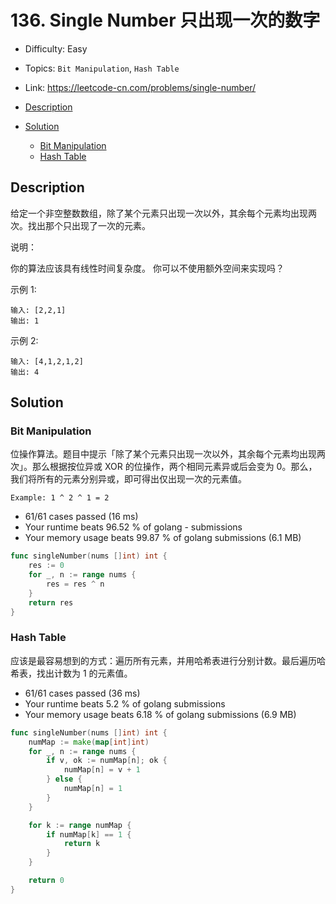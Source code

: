 <!-- omit in toc -->
# 136. Single Number 只出现一次的数字

- Difficulty: Easy
- Topics: `Bit Manipulation`, `Hash Table`
- Link: https://leetcode-cn.com/problems/single-number/

- [Description](#description)
- [Solution](#solution)
  - [Bit Manipulation](#bit-manipulation)
  - [Hash Table](#hash-table)

## Description

给定一个非空整数数组，除了某个元素只出现一次以外，其余每个元素均出现两次。找出那个只出现了一次的元素。

说明：

你的算法应该具有线性时间复杂度。 你可以不使用额外空间来实现吗？

示例 1:
```
输入: [2,2,1]
输出: 1
```
示例 2:
```
输入: [4,1,2,1,2]
输出: 4
```

## Solution

### Bit Manipulation

位操作算法。题目中提示「除了某个元素只出现一次以外，其余每个元素均出现两次」。那么根据按位异或 XOR 的位操作，两个相同元素异或后会变为 0。那么，我们将所有的元素分别异或，即可得出仅出现一次的元素值。

```
Example: 1 ^ 2 ^ 1 = 2
```

- 61/61 cases passed (16 ms)
- Your runtime beats 96.52 % of golang - submissions
- Your memory usage beats 99.87 % of golang submissions (6.1 MB)

```go
func singleNumber(nums []int) int {
	res := 0
	for _, n := range nums {
		res = res ^ n
	}
	return res
}
```

### Hash Table

应该是最容易想到的方式：遍历所有元素，并用哈希表进行分别计数。最后遍历哈希表，找出计数为 1 的元素值。

- 61/61 cases passed (36 ms)
- Your runtime beats 5.2 % of golang submissions
- Your memory usage beats 6.18 % of golang submissions (6.9 MB)

```go
func singleNumber(nums []int) int {
	numMap := make(map[int]int)
	for _, n := range nums {
		if v, ok := numMap[n]; ok {
			numMap[n] = v + 1
		} else {
			numMap[n] = 1
		}
	}

	for k := range numMap {
		if numMap[k] == 1 {
			return k
		}
	}

	return 0
}
```